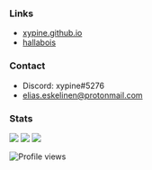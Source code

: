 ### Links
- [xypine.github.io](https://xypine.github.io)
- [hallabois](https://github.com/hallabois)

### Contact
- Discord: xypine#5276
- [elias.eskelinen@protonmail.com](mailto:elias.eskelinen@protonmail.com)

### Stats

<!--![Jonnelafin's GitHub stats](https://github-readme-stats.vercel.app/api?username=jonnelafin&show_icons=true&theme=radical) -->
 ![](https://github-profile-summary-cards.vercel.app/api/cards/profile-details?username=xypine&theme=github_dark) 
 ![](https://github-profile-summary-cards.vercel.app/api/cards/most-commit-language?username=xypine&theme=github_dark) ![](https://github-profile-summary-cards.vercel.app/api/cards/repos-per-language?username=xypine&theme=github_dark) 

<!--<img align="left" src="https://github-readme-stats.vercel.app/api?username=Jonnelafin&&show_icons=true&theme=tokyonight&count_private=true&hide=stars,prs,issues"/>
<img style="max-width: 37.3% !important" align="right" src="https://github-readme-stats.vercel.app/api/top-langs/?username=Jonnelafin&&show_icons=true&theme=tokyonight&count_private=true&layout=compact"/> -->


![Profile views](https://komarev.com/ghpvc/?username=xypine&color=ff69b4)
